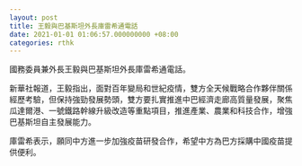 ```yaml
---
layout: post
title: 王毅與巴基斯坦外長庫雷希通電話
date: 2021-01-01 01:06:57.000000000 +08:00
categories: rthk
---
```


國務委員兼外長王毅與巴基斯坦外長庫雷希通電話。

新華社報道，王毅指出，面對百年變局和世紀疫情，雙方全天候戰略合作夥伴關係經歷考驗，但保持強勁發展勢頭，雙方要扎實推進中巴經濟走廊高質量發展，聚焦瓜達爾港、一號鐵路幹線升級改造等重點項目，推進產業、農業和科技合作，增強巴基斯坦自主發展能力。

庫雷希表示，願同中方進一步加強疫苗研發合作，希望中方為巴方採購中國疫苗提供便利。
